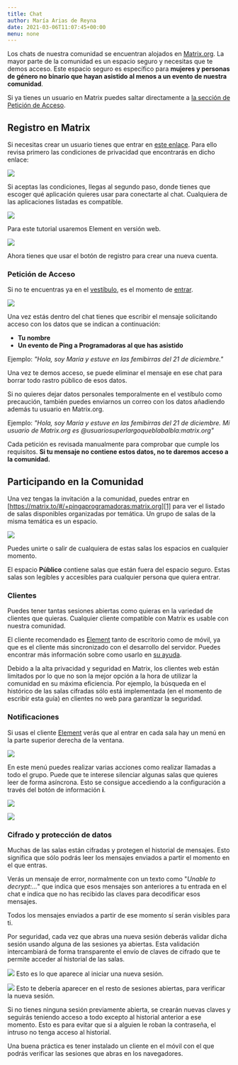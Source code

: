 ```yaml
---
title: Chat
author: María Arias de Reyna
date: 2021-03-06T11:07:45+00:00
menu: none
---
```


Los chats de nuestra comunidad se encuentran alojados en [Matrix.org][1]. La mayor parte de la comunidad es un espacio seguro y necesitas que te demos acceso. Este espacio seguro es específico para **mujeres y personas de género no binario que hayan asistido al menos a un evento de nuestra comunidad**. 

Si ya tienes un usuario en Matrix puedes saltar directamente a [la sección de Petición de Acceso][3].

## Registro en Matrix

Si necesitas crear un usuario tienes que entrar en [este enlace][2]. Para ello revisa primero las condiciones de privacidad que encontrarás en dicho enlace:

![](/images/privacy.png)

Si aceptas las condiciones, llegas al segundo paso, donde tienes que escoger qué aplicación quieres usar para conectarte al chat. Cualquiera de las aplicaciones listadas es compatible. 

![](/images/chooseApp.png)

Para este tutorial usaremos Element en versión web.

![](/images/continueBrowser.png)

Ahora tienes que usar el botón de registro para crear una nueva cuenta.

### Petición de Acceso 

Si no te encuentras ya en el [vestíbulo][2], es el momento de [entrar][2]. 

![](/images/vestibulo.png)

Una vez estás dentro del chat tienes que escribir el mensaje solicitando acceso con los datos que se indican a continuación:
 * **Tu nombre** 
 * **Un evento de Ping a Programadoras al que has asistido**

Ejemplo: *"Hola, soy María y estuve en las femibirras del 21 de diciembre."*

Una vez te demos acceso, se puede eliminar el mensaje en ese chat para borrar todo rastro público de esos datos. 

Si no quieres dejar datos personales temporalmente en el vestíbulo como precaución, también puedes enviarnos un correo con los datos añadiendo además tu usuario en Matrix.org. 

Ejemplo: *"Hola, soy María y estuve en las femibirras del 21 de diciembre. Mi usuario de Matrix.org es @usuariosuperlargoqueblabalbla:matrix.org"*

Cada petición es revisada manualmente para comprobar que cumple los requisitos. **Si tu mensaje no contiene estos datos, no te daremos acceso a la comunidad.**

## Participando en la Comunidad

Una vez tengas la invitación a la comunidad, puedes entrar en [https://matrix.to/#/+pingaprogramadoras:matrix.org][1] para ver el listado de salas disponibles organizadas por temática. Un grupo de salas de la misma temática es un espacio. 

![](/images/espacios.png)


Puedes unirte o salir de cualquiera de estas salas los espacios en cualquier momento.

El espacio **Público** contiene salas que están fuera del espacio seguro. Estas salas son legibles y accesibles para cualquier persona que quiera entrar.

### Clientes

Puedes tener tantas sesiones abiertas como quieras en la variedad de clientes que quieras. Cualquier cliente compatible con Matrix es usable con nuestra comunidad. 

El cliente recomendado es [Element][4] tanto de escritorio como de móvil, ya que es el cliente más sincronizado con el desarrollo del servidor. Puedes encontrar más información sobre como usarlo en [su ayuda][5].

Debido a la alta privacidad y seguridad en Matrix, los clientes web están limitados por lo que no son la mejor opción a la hora de utilizar la comunidad en su máxima eficiencia. Por ejemplo, la búsqueda en el histórico de las salas cifradas sólo está implementada (en el momento de escribir esta guía) en clientes no web para garantizar la seguridad.

### Notificaciones

Si usas el cliente [Element][4] verás que al entrar en cada sala hay un menú en la parte superior derecha de la ventana.

![](/images/menu-salas.png)

En este menú puedes realizar varias acciones como realizar llamadas a todo el grupo. Puede que te interese silenciar algunas salas que quieres leer de forma asíncrona. Esto se consigue accediendo a la configuración a través del botón de información **i**.

![](/images/menu-salas-configuracion.png)

![](/images/menu-salas-configuracion-notificaciones.png)

### Cifrado y protección de datos

Muchas de las salas están cifradas y protegen el historial de mensajes. Esto significa que sólo podrás leer los mensajes enviados a partir el momento en el que entras. 

Verás un mensaje de error, normalmente con un texto como "*Unable to decrypt:...*" que indica que esos mensajes son anteriores a tu entrada en el chat e indica que no has recibido las claves para decodificar esos mensajes.

Todos los mensajes enviados a partir de ese momento sí serán visibles para ti.

Por seguridad, cada vez que abras una nueva sesión deberás validar dicha sesión usando alguna de las sesiones ya abiertas. Esta validación intercambiará de forma transparente el envío de claves de cifrado que te permite acceder al historial de las salas. 

![](/images/verificar1.png)
Esto es lo que aparece al iniciar una nueva sesión.

![](/images/verificar2.png)
Esto te debería aparecer en el resto de sesiones abiertas, para verificar la nueva sesión.

Si no tienes ninguna sesión previamente abierta, se crearán nuevas claves y seguirás teniendo acceso a todo excepto al historial anterior a ese momento. Esto es para evitar que si a alguien le roban la contraseña, el intruso no tenga acceso al historial.

Una buena práctica es tener instalado un cliente en el móvil con el que podrás verificar las sesiones que abras en los navegadores.

 [1]: https://matrix.to/#/+pingaprogramadoras:matrix.org
 [2]: https://matrix.to/#/!aygPkZIXWCXivGNxKp:matrix.org?via=matrix.org
 [3]: #petición-de-acceso
 [4]: https://element.io/get-started
 [5]: https://element.io/help
